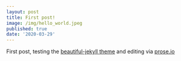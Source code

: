 ```yaml
---
layout: post
title: First post!
image: /img/hello_world.jpeg
published: true
date: '2020-03-29'
---
```

First post, testing the [beautiful-jekyll theme](https://github.com/daattali/beautiful-jekyll) and editing via [prose.io](https://prose.io)